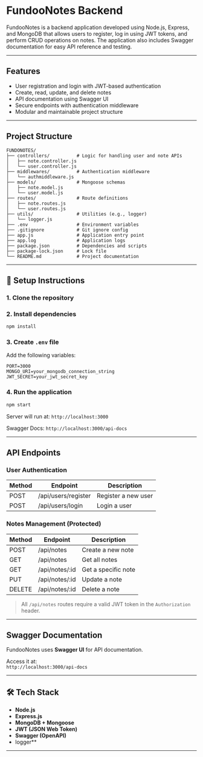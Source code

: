 # FundooNotes Backend

FundooNotes is a backend application developed using Node.js, Express, and MongoDB that allows users to register, log in using JWT tokens, and perform CRUD operations on notes. The application also includes Swagger documentation for easy API reference and testing.

---

## Features

- User registration and login with JWT-based authentication
- Create, read, update, and delete notes
- API documentation using Swagger UI
- Secure endpoints with authentication middleware
- Modular and maintainable project structure

---

##  Project Structure

```
FUNDONOTES/
├── controllers/          # Logic for handling user and note APIs
│   ├── note.controller.js
│   └── user.controller.js
├── middlewares/          # Authentication middleware
│   └── authmiddleware.js
├── models/               # Mongoose schemas
│   ├── note.model.js
│   └── user.model.js
├── routes/               # Route definitions
│   ├── note.routes.js
│   └── user.routes.js
├── utils/                # Utilities (e.g., logger)
│   └── logger.js
├── .env                  # Environment variables
├── .gitignore            # Git ignore config
├── app.js                # Application entry point
├── app.log               # Application logs
├── package.json          # Dependencies and scripts
├── package-lock.json     # Lock file
└── README.md             # Project documentation
```

---

## 🔧 Setup Instructions

### 1. Clone the repository

### 2. Install dependencies

```bash
npm install
```

### 3. Create `.env` file

Add the following variables:

```env
PORT=3000
MONGO_URI=your_mongodb_connection_string
JWT_SECRET=your_jwt_secret_key
```

### 4. Run the application

```bash
npm start
```

Server will run at: `http://localhost:3000`

Swagger Docs: `http://localhost:3000/api-docs`

---

## API Endpoints

### User Authentication

| Method | Endpoint               | Description           |
|--------|------------------------|-----------------------|
| POST   | /api/users/register    | Register a new user   |
| POST   | /api/users/login       | Login a user          |

### Notes Management (Protected)

| Method | Endpoint            | Description           |
|--------|---------------------|-----------------------|
| POST   | /api/notes          | Create a new note     |
| GET    | /api/notes          | Get all notes         |
| GET    | /api/notes/:id      | Get a specific note   |
| PUT    | /api/notes/:id      | Update a note         |
| DELETE | /api/notes/:id      | Delete a note         |

> All `/api/notes` routes require a valid JWT token in the `Authorization` header.

---

##  Swagger Documentation

FundooNotes uses **Swagger UI** for API documentation.

Access it at:  
 `http://localhost:3000/api-docs`

---

## 🛠️ Tech Stack

- **Node.js**
- **Express.js**
- **MongoDB + Mongoose**
- **JWT (JSON Web Token)**
- **Swagger (OpenAPI)**
- logger**

---



